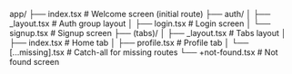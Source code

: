 app/
├── index.tsx                  # Welcome screen (initial route)
├── auth/
│   ├── _layout.tsx           # Auth group layout
│   ├── login.tsx             # Login screen
│   └── signup.tsx            # Signup screen
├── (tabs)/
│   ├── _layout.tsx           # Tabs layout
│   ├── index.tsx             # Home tab
│   ├── profile.tsx           # Profile tab
│   └── [...missing].tsx      # Catch-all for missing routes
└── +not-found.tsx            # Not found screen